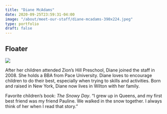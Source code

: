 ```yaml
---
title: "Diane McAdams"
date: 2020-09-25T23:59:31-04:00
image: "/about/meet-our-staff/diane-mcadams-390x224.jpeg"
type: portfolio
draft: false
---
```


## Floater

![](/about/meet-our-staff/diane-mcadams-150x150.jpeg)

After her children attended Zion’s Hill Preschool, Diane joined the staff in 2008. She holds a BBA from Pace University. Diane loves to encourage children to do their best, especially when trying to skills and activities. Born and raised in New York, Diane now lives in Wilton with her family.

Favorite children’s book: *The Snowy Day*. “I grew up in Queens, and my first best friend was my friend Pauline. We walked in the snow together. I always think of her when I read that story.”
